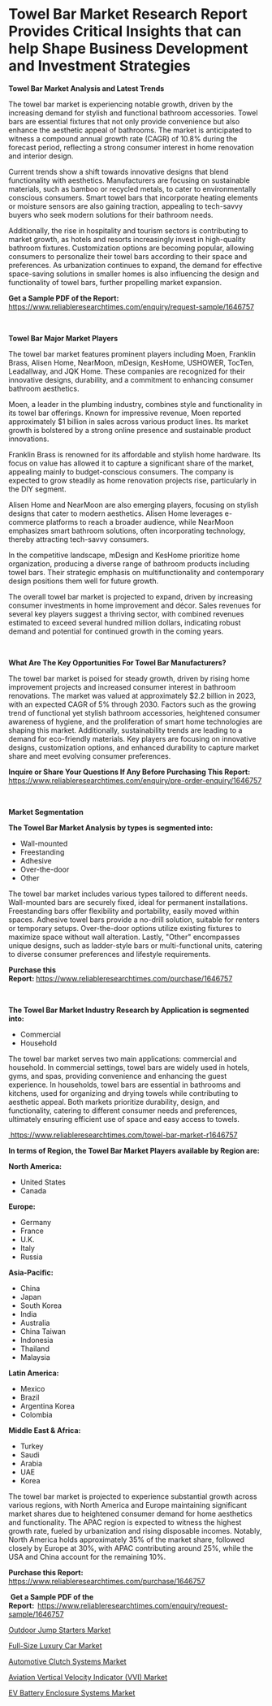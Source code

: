 <p><h1>Towel Bar Market Research Report Provides Critical Insights that can help Shape Business Development and Investment Strategies</h1></p><p><strong>Towel Bar Market Analysis and Latest Trends</strong></p>
<p><p>The towel bar market is experiencing notable growth, driven by the increasing demand for stylish and functional bathroom accessories. Towel bars are essential fixtures that not only provide convenience but also enhance the aesthetic appeal of bathrooms. The market is anticipated to witness a compound annual growth rate (CAGR) of 10.8% during the forecast period, reflecting a strong consumer interest in home renovation and interior design.</p><p>Current trends show a shift towards innovative designs that blend functionality with aesthetics. Manufacturers are focusing on sustainable materials, such as bamboo or recycled metals, to cater to environmentally conscious consumers. Smart towel bars that incorporate heating elements or moisture sensors are also gaining traction, appealing to tech-savvy buyers who seek modern solutions for their bathroom needs.</p><p>Additionally, the rise in hospitality and tourism sectors is contributing to market growth, as hotels and resorts increasingly invest in high-quality bathroom fixtures. Customization options are becoming popular, allowing consumers to personalize their towel bars according to their space and preferences. As urbanization continues to expand, the demand for effective space-saving solutions in smaller homes is also influencing the design and functionality of towel bars, further propelling market expansion.</p></p>
<p><strong>Get a Sample PDF of the Report:&nbsp;</strong> <a href="https://www.reliableresearchtimes.com/enquiry/request-sample/1646757?utm_campaign=2240&utm_medium=2&utm_source=Github&utm_content=ia&utm_term=09022025&utm_id=towel-bar">https://www.reliableresearchtimes.com/enquiry/request-sample/1646757</a></p>
<p>&nbsp;</p>
<p><strong>Towel Bar Major Market Players</strong></p>
<p><p>The towel bar market features prominent players including Moen, Franklin Brass, Alisen Home, NearMoon, mDesign, KesHome, USHOWER, TocTen, Leadallway, and JQK Home. These companies are recognized for their innovative designs, durability, and a commitment to enhancing consumer bathroom aesthetics.</p><p>Moen, a leader in the plumbing industry, combines style and functionality in its towel bar offerings. Known for impressive revenue, Moen reported approximately $1 billion in sales across various product lines. Its market growth is bolstered by a strong online presence and sustainable product innovations.</p><p>Franklin Brass is renowned for its affordable and stylish home hardware. Its focus on value has allowed it to capture a significant share of the market, appealing mainly to budget-conscious consumers. The company is expected to grow steadily as home renovation projects rise, particularly in the DIY segment.</p><p>Alisen Home and NearMoon are also emerging players, focusing on stylish designs that cater to modern aesthetics. Alisen Home leverages e-commerce platforms to reach a broader audience, while NearMoon emphasizes smart bathroom solutions, often incorporating technology, thereby attracting tech-savvy consumers.</p><p>In the competitive landscape, mDesign and KesHome prioritize home organization, producing a diverse range of bathroom products including towel bars. Their strategic emphasis on multifunctionality and contemporary design positions them well for future growth.</p><p>The overall towel bar market is projected to expand, driven by increasing consumer investments in home improvement and décor. Sales revenues for several key players suggest a thriving sector, with combined revenues estimated to exceed several hundred million dollars, indicating robust demand and potential for continued growth in the coming years.</p></p>
<p>&nbsp;</p>
<p><strong>What Are The Key Opportunities For Towel Bar Manufacturers?</strong></p>
<p><p>The towel bar market is poised for steady growth, driven by rising home improvement projects and increased consumer interest in bathroom renovations. The market was valued at approximately $2.2 billion in 2023, with an expected CAGR of 5% through 2030. Factors such as the growing trend of functional yet stylish bathroom accessories, heightened consumer awareness of hygiene, and the proliferation of smart home technologies are shaping this market. Additionally, sustainability trends are leading to a demand for eco-friendly materials. Key players are focusing on innovative designs, customization options, and enhanced durability to capture market share and meet evolving consumer preferences.</p></p>
<p><strong>Inquire or Share Your Questions If Any Before Purchasing This Report:</strong> <a href="https://www.reliableresearchtimes.com/enquiry/pre-order-enquiry/1646757?utm_campaign=2240&utm_medium=2&utm_source=Github&utm_content=ia&utm_term=09022025&utm_id=towel-bar">https://www.reliableresearchtimes.com/enquiry/pre-order-enquiry/1646757</a></p>
<p>&nbsp;</p>
<p><strong>Market Segmentation</strong></p>
<p><strong>The Towel Bar Market Analysis by types is segmented into:</strong></p>
<p><ul><li>Wall-mounted</li><li>Freestanding</li><li>Adhesive</li><li>Over-the-door</li><li>Other</li></ul></p>
<p><p>The towel bar market includes various types tailored to different needs. Wall-mounted bars are securely fixed, ideal for permanent installations. Freestanding bars offer flexibility and portability, easily moved within spaces. Adhesive towel bars provide a no-drill solution, suitable for renters or temporary setups. Over-the-door options utilize existing fixtures to maximize space without wall alteration. Lastly, "Other" encompasses unique designs, such as ladder-style bars or multi-functional units, catering to diverse consumer preferences and lifestyle requirements.</p></p>
<p><strong>Purchase this Report:&nbsp;</strong><a href="https://www.reliableresearchtimes.com/purchase/1646757?utm_campaign=2240&utm_medium=2&utm_source=Github&utm_content=ia&utm_term=09022025&utm_id=towel-bar">https://www.reliableresearchtimes.com/purchase/1646757</a></p>
<p>&nbsp;</p>
<p><strong>The Towel Bar Market Industry Research by Application is segmented into:</strong></p>
<p><ul><li>Commercial</li><li>Household</li></ul></p>
<p><p>The towel bar market serves two main applications: commercial and household. In commercial settings, towel bars are widely used in hotels, gyms, and spas, providing convenience and enhancing the guest experience. In households, towel bars are essential in bathrooms and kitchens, used for organizing and drying towels while contributing to aesthetic appeal. Both markets prioritize durability, design, and functionality, catering to different consumer needs and preferences, ultimately ensuring efficient use of space and easy access to towels.</p></p>
<p><a href="https://www.reliableresearchtimes.com/towel-bar-market-r1646757?utm_campaign=2240&utm_medium=2&utm_source=Github&utm_content=ia&utm_term=09022025&utm_id=towel-bar">&nbsp;https://www.reliableresearchtimes.com/towel-bar-market-r1646757</a></p>
<p><strong>In terms of Region, the Towel Bar Market Players available by Region are:</strong></p>
<p>
    <p> <strong> North America: </strong>
        <ul>
            <li>United States</li>
            <li>Canada</li>
        </ul>
        </p> 
    <p> <strong> Europe: </strong>
        <ul>
            <li>Germany</li>
            <li>France</li>
            <li>U.K.</li>
            <li>Italy</li>
            <li>Russia</li>
        </ul>
        </p> 
    <p> <strong> Asia-Pacific: </strong>
        <ul>
            <li>China</li>
            <li>Japan</li>
            <li>South Korea</li>
            <li>India</li>
            <li>Australia</li>
            <li>China Taiwan</li>
            <li>Indonesia</li>
            <li>Thailand</li>
            <li>Malaysia</li>
        </ul>
        </p> 
    <p> <strong> Latin America: </strong>
        <ul>
            <li>Mexico</li>
            <li>Brazil</li>
            <li>Argentina Korea</li>
            <li>Colombia</li>
        </ul>
        </p> 
    <p> <strong> Middle East & Africa: </strong>
        <ul>
            <li>Turkey</li>
            <li>Saudi</li>
            <li>Arabia</li>
            <li>UAE</li>
            <li>Korea</li>
        </ul>
    </p>
    </p>
<p><p>The towel bar market is projected to experience substantial growth across various regions, with North America and Europe maintaining significant market shares due to heightened consumer demand for home aesthetics and functionality. The APAC region is expected to witness the highest growth rate, fueled by urbanization and rising disposable incomes. Notably, North America holds approximately 35% of the market share, followed closely by Europe at 30%, with APAC contributing around 25%, while the USA and China account for the remaining 10%.</p></p>
<p><strong>Purchase this Report: </strong><a href="https://www.reliableresearchtimes.com/purchase/1646757?utm_campaign=2240&utm_medium=2&utm_source=Github&utm_content=ia&utm_term=09022025&utm_id=towel-bar">https://www.reliableresearchtimes.com/purchase/1646757</a></p>
<p>&nbsp;<strong>Get a Sample PDF of the Report:&nbsp;&nbsp;</strong><a href="https://www.reliableresearchtimes.com/enquiry/request-sample/1646757?utm_campaign=2240&utm_medium=2&utm_source=Github&utm_content=ia&utm_term=09022025&utm_id=towel-bar">https://www.reliableresearchtimes.com/enquiry/request-sample/1646757</a></p>
<p><strong></strong></p>
<p><p><a href="https://www.linkedin.com/pulse/outdoor-jump-starters-market-outlook-from-2025-2032-marketsize-w1lbc?utm_campaign=2240&utm_medium=2&utm_source=Github&utm_content=ia&utm_term=09022025&utm_id=towel-bar">Outdoor Jump Starters Market</a></p><p><a href="https://www.linkedin.com/pulse/projecting-growth-trajectory-full-size-luxury-car-market-size-tumjc?utm_campaign=2240&utm_medium=2&utm_source=Github&utm_content=ia&utm_term=09022025&utm_id=towel-bar">Full-Size Luxury Car Market</a></p><p><a href="https://www.linkedin.com/pulse/strategic-analysis-automotive-clutch-systems-market-2025-2032-gktxc?utm_campaign=2240&utm_medium=2&utm_source=Github&utm_content=ia&utm_term=09022025&utm_id=towel-bar">Automotive Clutch Systems Market</a></p><p><a href="https://www.linkedin.com/pulse/aviation-vertical-velocity-indicator-vvi-market-evolution-rkrxc?utm_campaign=2240&utm_medium=2&utm_source=Github&utm_content=ia&utm_term=09022025&utm_id=towel-bar">Aviation Vertical Velocity Indicator (VVI) Market</a></p><p><a href="https://www.linkedin.com/pulse/ev-battery-enclosure-systems-market-trend-analysis-highlights-8m1lc?utm_campaign=2240&utm_medium=2&utm_source=Github&utm_content=ia&utm_term=09022025&utm_id=towel-bar">EV Battery Enclosure Systems Market</a></p></p>